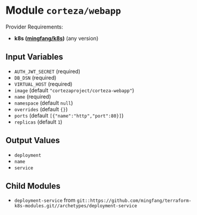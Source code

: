 
# Module `corteza/webapp`

Provider Requirements:
* **k8s ([mingfang/k8s](https://registry.terraform.io/providers/mingfang/k8s/latest))** (any version)

## Input Variables
* `AUTH_JWT_SECRET` (required)
* `DB_DSN` (required)
* `VIRTUAL_HOST` (required)
* `image` (default `"cortezaproject/corteza-webapp"`)
* `name` (required)
* `namespace` (default `null`)
* `overrides` (default `{}`)
* `ports` (default `[{"name":"http","port":80}]`)
* `replicas` (default `1`)

## Output Values
* `deployment`
* `name`
* `service`

## Child Modules
* `deployment-service` from `git::https://github.com/mingfang/terraform-k8s-modules.git//archetypes/deployment-service`

